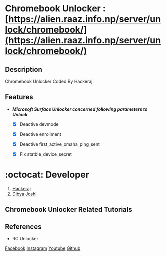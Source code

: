 # Chromebook Unlocker : [https://alien.raaz.info.np/server/unlock/chromebook/](https://alien.raaz.info.np/server/unlock/chromebook/)
 
## Description
Chromebook Unlocker Coded By Hackeraj.

## Features
- ***Microsoft Surface Unlocker concerned following parameters to Unlock***
  * [x] Deactive devmode
  * [x] Deactive enrollment
  * [x] Deactive first_active_omaha_ping_sent
  * [x] Fix statble_device_secret
 

# :octocat: Developer
1. [Hackeraj](https://www.facebook.com/HackerajOfficial/)
2. [Dibya Joshi](https://www.facebook.com/dibya.joshi.99)

## Chromebook Unlocker Related Tutorials


## References
- RC Unlocker

[Facebook](https://www.facebook.com/HackerajOfficial/)
[Instagram](https://www.instagram.com/hackeraj/)
[Youtube](https://www.youtube.com/Hackeraj/)
[Github](https://www.github.com/HackerajOfficial/)
